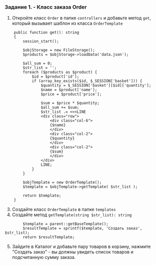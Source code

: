 ### Задание 1. - Класс заказа Order

1. Откройте класс `Order` в папке `controllers` и добавьте метод `get`, который вызывает шаблон из класса `OrderTemplate`
```
    public function get(): string
    {
        session_start();

        $objStorage = new FileStorage();
        $products = $objStorage->loadData('data.json');

        $all_sum = 0;
        $str_list = '';
        foreach ($products as $product) {
            $id = $product['id'];
            if (array_key_exists($id, $_SESSION['basket'])) {
                $quantity = $_SESSION['basket'][$id]['quantity'];
                $name = $product['name'];
                $price = $product['price'];

                $sum = $price * $quantity;
                $all_sum += $sum;
                $str_list .= <<<LINE
                <div class="row">
                    <div class="col-6">
                    {$name}
                    </div>
                    <div class="col-2">
                    {$quantity}
                    </div>
                    <div class="col-2">
                    {$sum}
                    </div>
                </div>
                LINE;
            }
        }

        $objTemplate = new OrderTemplate();
        $template = $objTemplate->getTemplate( $str_list );

        return $template;
    }
```
3. Создайте класс `OrderTemplate` в папке `templates`
4. Создайте метод `getTemplate(string $str_list): string`
```
        $template = parent::getBaseTemplate();
        $resultTemplate = sprintf($template, 'Создать заказ', $str_list);
        return $resultTemplate;
```
5. Зайдите в Каталог и добавьте пару товаров в корзину, нажмите "Создать заказ" - вы должны увидеть список товаров и подсчитанную сумму заказа.
